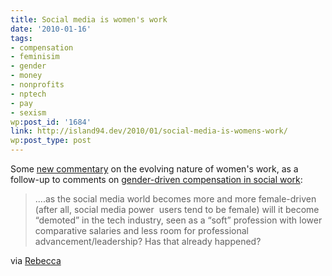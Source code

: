 ```yaml
---
title: Social media is women's work
date: '2010-01-16'
tags:
- compensation
- feminisim
- gender
- money
- nonprofits
- nptech
- pay
- sexism
wp:post_id: '1684'
link: http://island94.dev/2010/01/social-media-is-womens-work/
wp:post_type: post
---
```


Some [new commentary](http://thelearnedfangirl.com/2009/12/13/thinking-out-loud-is-social-media-the-new-pink-collar-ghetto-of-tech/) on the evolving nature of women's work, as a follow-up to comments on [gender-driven compensation in social work](http://www.island94.org/2009/10/social-work-is-womens-work-so-we-dont-care/):

> ....as the social media world becomes more and more female-driven (after all, social media power  users tend to be female) will it become “demoted” in the tech industry, seen as a “soft” profession with lower comparative salaries and less room for professional advancement/leadership? Has that already happened?

via [Rebecca](http://circuitous.org)